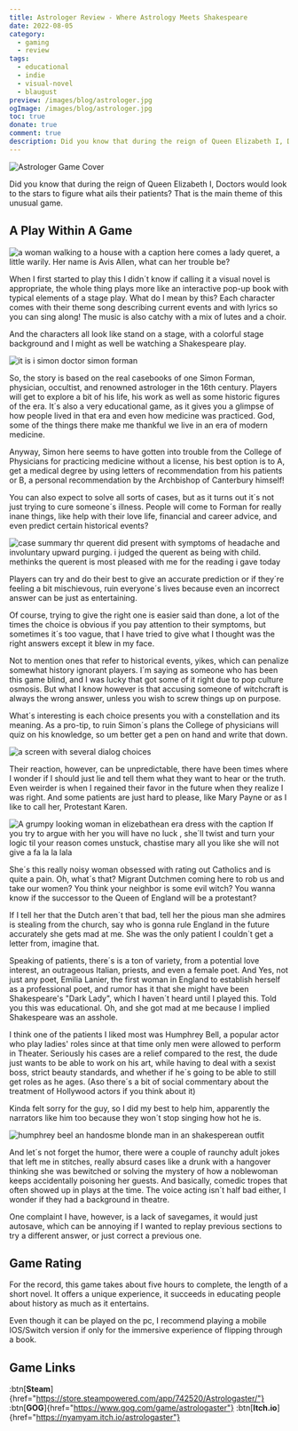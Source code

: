 ```yaml
---
title: Astrologer Review - Where Astrology Meets Shakespeare
date: 2022-08-05
category:
  - gaming
  - review
tags:
  - educational
  - indie
  - visual-novel
  - blaugust
preview: /images/blog/astrologer.jpg
ogImage: /images/blog/astrologer.jpg
toc: true
donate: true
comment: true
description: Did you know that during the reign of Queen Elizabeth I, Doctors would look to the stars to figure what ails their patients? Here´s a game just about that.
---
```

![Astrologer Game Cover](/images/blog/astrologer.jpg)

Did you know that during the reign of Queen Elizabeth I, Doctors would look to the stars to figure what ails their patients? That is the main theme of this unusual game.

## A Play Within A Game

![a woman walking to a house with a caption here comes a lady queret, a little warily.
Her name is Avis Allen, what can her trouble be?](/images/2022/alisaven.jpg#center "And Thus Commence The Tale")

When I first started to play this I didn´t know if calling it a visual novel is appropriate, the whole thing plays more like an interactive pop-up book with typical elements of a stage play. What do I mean by this? Each character comes with their theme song describing current events and with lyrics so you can sing along! The music is also catchy with a mix of lutes and a choir.

And the characters all look like stand on a stage, with a colorful stage background and I might as well be watching a Shakespeare play.

![it is i simon doctor simon forman](/images/2022/simonforman.jpg#center "Meet Simon Forman")

So, the story is based on the real casebooks of one Simon Forman, physician, occultist, and renowned astrologer in the 16th century. Players will get to explore a bit of his life, his work as well as some historic figures of the era. It´s also a very educational game, as it gives you a glimpse of how people lived in that era and even how medicine was practiced. God, some of the things there make me thankful we live in an era of modern medicine.

Anyway, Simon here seems to have gotten into trouble from the College of Physicians for practicing medicine without a license, his best option is to A, get a medical degree by using letters of recommendation from his patients or B, a personal recommendation by the Archbishop of Canterbury himself!

You can also expect to solve all sorts of cases, but as it turns out it´s not just trying to cure someone´s illness. People will come to Forman for really inane things, like help with their love life, financial and career advice, and even predict certain historical events?

![case summary
thr querent did present with symptoms of headache and involuntary upward purging. i judged the querent as being with child. methinks the querent is most pleased with me for the reading i gave today](/images/2022/casebook.jpg#center "Hope It´s Not Serious")

Players can try and do their best to give an accurate prediction or if they´re feeling a bit mischievous, ruin everyone´s lives because even an incorrect answer can be just as entertaining.

Of course, trying to give the right one is easier said than done, a lot of the times the choice is obvious if you pay attention to their symptoms, but sometimes it´s too vague, that I have tried to give what I thought was the right answers except it blew in my face.

Not to mention ones that refer to historical events, yikes, which can penalize somewhat history ignorant players. I´m saying as someone who has been this game blind, and I was lucky that got some of it right due to pop culture osmosis. But what I know however is that accusing someone of witchcraft is always the wrong answer, unless you wish to screw things up on purpose.

What´s interesting is each choice presents you with a constellation and its meaning. As a pro-tip, to ruin Simon´s plans the College of physicians will quiz on his knowledge, so um better get a pen on hand and write that down.

![a screen with several dialog choices](/images/2022/choicesgame.jpg#center "I see love in your future")

Their reaction, however, can be unpredictable, there have been times where I wonder if I should just lie and tell them what they want to hear or the truth. Even weirder is when I regained their favor in the future when they realize I was right. And some patients are just hard to please, like Mary Payne or as I like to call her, Protestant Karen.


![A grumpy looking woman in elizebathean era dress with the caption If you try to argue with her you will have no luck , she´ll twist and turn your logic til your reason comes unstuck, chastise mary all you like she will not give a fa la la lala](/images/2022/marypayne.jpg#center "Here comes Mary Payne, a real pain in the fa la la la")

She´s this really noisy woman obsessed with rating out Catholics and is quite a pain. Oh, what´s that? Migrant Dutchmen coming here to rob us and take our women? You think your neighbor is some evil witch? You wanna know if the successor to the Queen of England will be a protestant?

If I tell her that the Dutch aren´t that bad, tell her the pious man she admires is stealing from the church, say who is gonna rule England in the future accurately she gets mad at me. She was the only patient I couldn´t get a letter from, imagine that.

Speaking of patients, there´s is a ton of variety, from a potential love interest, an outrageous Italian, priests, and even a female poet. And Yes, not just any poet, Emilia Lanier, the first woman in England to establish herself as a professional poet, and rumor has it that she might have been Shakespeare's "Dark Lady", which I haven´t heard until I played this. Told you this was educational. Oh, and she got mad at me because I implied Shakespeare was an asshole.

I think one of the patients I liked most was Humphrey Bell, a popular actor who play ladies' roles since at that time only men were allowed to perform in Theater. Seriously his cases are a relief compared to the rest, the dude just wants to be able to work on his art, while having to deal with a sexist boss, strict beauty standards, and whether if he´s going to be able to still get roles as he ages. (Aso there´s a bit of social commentary about the treatment of Hollywood actors if you think about it)

Kinda felt sorry for the guy, so I did my best to help him, apparently the narrators like him too because they won´t stop singing how hot he is.

![humphrey beel an handosme blonde man in an shakesperean outfit](/images/2022/humpreybeel.jpg#center "You Get the idea")

And let´s not forget the humor, there were a couple of raunchy adult jokes that left me in stitches, really absurd cases like a drunk with a hangover thinking she was bewitched or solving the mystery of how a noblewoman keeps accidentally poisoning her guests. And basically, comedic tropes that often showed up in plays at the time. The voice acting isn´t half bad either, I wonder if they had a background in theatre.

One complaint I have, however, is a lack of savegames, it would just autosave, which can be annoying if I wanted to replay previous sections to try a different answer, or just correct a previous one.

## Game Rating

For the record, this game takes about five hours to complete, the length of a short novel. It offers a unique experience, it succeeds in educating people about history as much as it entertains.

Even though it can be played on the pc, I recommend playing a mobile IOS/Switch version if only for the immersive experience of flipping through a book.

## Game Links

:btn[**Steam**]{href="https://store.steampowered.com/app/742520/Astrologaster/"}  :btn[**GOG**]{href="https://www.gog.com/game/astrologaster"}  :btn[**Itch.io**]{href="https://nyamyam.itch.io/astrologaster"} 





